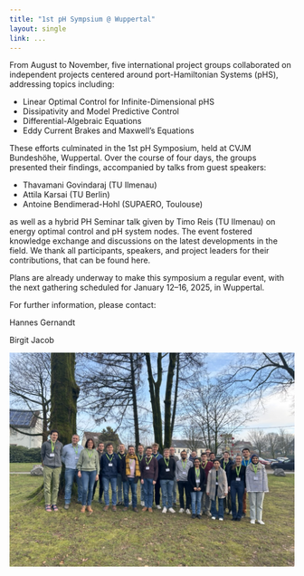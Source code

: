 ```yaml
---
title: "1st pH Sympsium @ Wuppertal"
layout: single
link: ...
---
```


From August to November, five international project groups collaborated on independent projects centered around port-Hamiltonian Systems (pHS), addressing topics including:

- Linear Optimal Control for Infinite-Dimensional pHS
-  Dissipativity and Model Predictive Control
-  Differential-Algebraic Equations
-  Eddy Current Brakes and Maxwell’s Equations

These efforts culminated in the 1st pH Symposium, held at CVJM Bundeshöhe, Wuppertal. Over the course of four days, the groups presented their findings, accompanied by talks from guest speakers:
- Thavamani Govindaraj (TU Ilmenau)
- Attila Karsai (TU Berlin)
- Antoine Bendimerad-Hohl (SUPAERO, Toulouse)

as well as a hybrid PH Seminar talk given by Timo Reis (TU Ilmenau) on energy optimal control and pH system nodes. 
The event fostered knowledge exchange and discussions on the latest developments in the field. We thank all participants, speakers, and project leaders for their contributions, that can be found here.

Plans are already underway to make this symposium a regular event, with the next gathering scheduled for January 12–16, 2025, in Wuppertal.

For further information, please contact:

Hannes Gernandt 

Birgit Jacob

<img src="https://github.com/hage91/emsphs/blob/master/_posts/sym1.jpeg"
     alt="Conference Picturen"
     style="float: left; margin-right: 10px;" />



